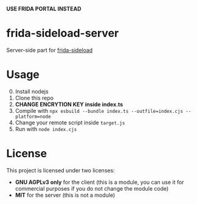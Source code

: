 **USE FRIDA PORTAL INSTEAD**<br>

# frida-sideload-server
Server-side part for [frida-sideload](https://github.com/commonuserlol/frida-sideload-client)

# Usage
0. Install nodejs
1. Clone this repo
2. **CHANGE ENCRYTION KEY inside index.ts**
3. Compile with `npx esbuild --bundle index.ts --outfile=index.cjs --platform=node`
4. Change your remote script inside `target.js`
5. Run with `node index.cjs`

# License
This project is licensed under two licenses:
* **GNU AGPLv3 only** for the client (this is a module, you can use it for commercial purposes if you do not change the module code)
* **MIT** for the server (this is not a module)
